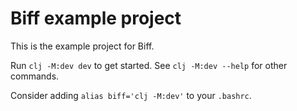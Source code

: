 # Biff example project

This is the example project for Biff.

Run `clj -M:dev dev` to get started. See `clj -M:dev --help` for other commands.

Consider adding `alias biff='clj -M:dev'` to your `.bashrc`.
